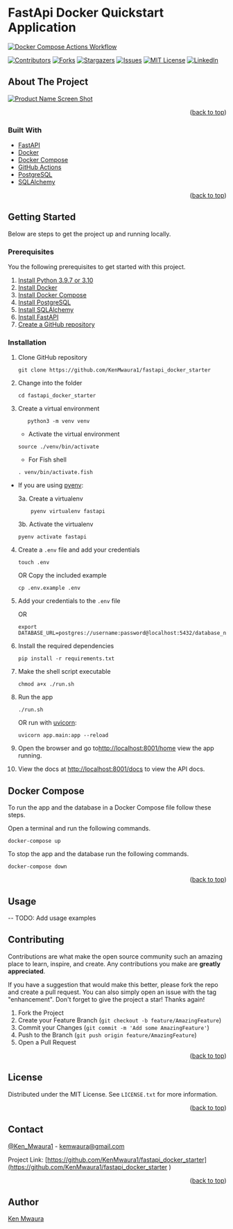 # FastApi Docker Quickstart Application

[![Docker Compose Actions Workflow](https://github.com/KenMwaura1/fastapi_docker_starter/actions/workflows/fastapi-starter-docker.yml/badge.svg)](https://github.com/KenMwaura1/fastapi_docker_starter/actions/workflows/fastapi-starter-docker.yml)

[![Contributors][contributors-shield]][contributors-url]
[![Forks][forks-shield]][forks-url]
[![Stargazers][stars-shield]][stars-url]
[![Issues][issues-shield]][issues-url]
[![MIT License][license-shield]][license-url]
[![LinkedIn][linkedin-shield]][linkedin-url]

<!-- ABOUT THE PROJECT -->
## About The Project

<!--Here's a blank template to get started: To avoid retyping too much info. Do a search and replace with your text editor for the following: `KenMwaura1`, `fastapi_docker_starter
`, `Ken_Mwaura1`, `kennedy-mwaura`, `kemwaura@gmail.com`, `kemwaura@gmail.com_client`, `FastApi Docker Quickstart`, `Quick and easy way to dckerize a fastapi app` -->

[![Product Name Screen Shot][product-screenshot]]()

<p align="right">(<a href="#top">back to top</a>)</p>

### Built With

* [FastAPI](https://fastapi.tiangolo.com/)
* [Docker](https://www.docker.com/)
* [Docker Compose](https://docs.docker.com/compose/)
* [GitHub Actions](https://github.com/actions)
* [PostgreSQL](https://www.postgresql.org/)
* [SQLAlchemy](https://www.sqlalchemy.org/)

<p align="right">(<a href="#top">back to top</a>)</p>

<!-- GETTING STARTED -->
## Getting Started

Below are steps to get the project up and running locally.

### Prerequisites

You the following prerequisites to get started with this project.

1. [Install Python 3.9.7 or 3.10](https://www.python.org/downloads/)
2. [Install Docker](https://docs.docker.com/install/)
3. [Install Docker Compose](https://docs.docker.com/compose/install/)
4. [Install PostgreSQL](https://www.postgresql.org/download/)
5. [Install SQLAlchemy](https://www.sqlalchemy.org/docs/05/index.html)
6. [Install FastAPI](https://fastapi.tiangolo.com/tutorial/installation.html)
7. [Create a GitHub repository](https://help.github.com/en/github/getting-started-with-github/creating-a-repository)

### Installation

1. Clone GitHub repository

    ```shell
    git clone https://github.com/KenMwaura1/fastapi_docker_starter
    ```

2. Change into the folder

    ```shell
   cd fastapi_docker_starter
    ```

3. Create a virtual environment

   ```shell
      python3 -m venv venv 
   ```

    * Activate the virtual environment

   ```shell
   source ./venv/bin/activate
   ```

   * For Fish shell

   ```shell
   . venv/bin/activate.fish
   ```

* If you are using [pyenv](https://github.com/pyenv/pyenv):

  3a. Create a virtualenv

   ```
       pyenv virtualenv fastapi
   ```

  3b. Activate the virtualenv

   ```
   pyenv activate fastapi
   ```

4. Create a `.env` file and add your credentials

   ```
   touch .env 
   ```

   OR Copy the included example

    ```
    cp .env.example .env 
    ```

5. Add your credentials to the `.env` file

   OR

   ```
   export DATABASE_URL=postgres://username:password@localhost:5432/database_name
   ```

6. Install the required dependencies

   ```shell
   pip install -r requirements.txt
   ```

7. Make the shell script executable

    ```shell
   chmod a+x ./run.sh
    ```

8. Run the app

    ```shell
   ./run.sh
    ```

   OR
   run with [uvicorn](https://uvicorn.org/):

    ```shell
   uvicorn app.main:app --reload
    ```

9. Open the browser and go to<http://localhost:8001/home> view the app running.

10. View the docs at <http://localhost:8001/docs> to view the API docs.

## Docker Compose

To run the app and the database in a Docker Compose file follow these steps.

Open a terminal and run the following commands.

```shell
docker-compose up
```

To stop the app and the database run the following commands.

```shell
docker-compose down
```

<p align="right">(<a href="#top">back to top</a>)</p>

<!-- USAGE EXAMPLES -->
## Usage

-- TODO: Add usage examples

<!-- CONTRIBUTING -->
## Contributing

Contributions are what make the open source community such an amazing place to learn, inspire, and create. Any contributions you make are **greatly appreciated**.

If you have a suggestion that would make this better, please fork the repo and create a pull request. You can also simply open an issue with the tag "enhancement".
Don't forget to give the project a star! Thanks again!

1. Fork the Project
2. Create your Feature Branch (`git checkout -b feature/AmazingFeature`)
3. Commit your Changes (`git commit -m 'Add some AmazingFeature'`)
4. Push to the Branch (`git push origin feature/AmazingFeature`)
5. Open a Pull Request

<p align="right">(<a href="#top">back to top</a>)</p>

<!-- LICENSE -->
## License

Distributed under the MIT License. See `LICENSE.txt` for more information.

<p align="right">(<a href="#top">back to top</a>)</p>

<!-- CONTACT -->
## Contact

[@Ken_Mwaura1](https://twitter.com/Ken_Mwaura1
) - kemwaura@gmail.com

Project Link: [https://github.com/KenMwaura1/fastapi_docker_starter](https://github.com/KenMwaura1/fastapi_docker_starter
)

<p align="right">(<a href="#top">back to top</a>)</p>

<!-- MARKDOWN LINKS & IMAGES -->
<!-- https://www.markdownguide.org/basic-syntax/#reference-style-links -->
[contributors-shield]: https://img.shields.io/github/contributors/KenMwaura1/fastapi_docker_starter.svg?style=for-the-badge
[contributors-url]: https://github.com/KenMwaura1/fastapi_docker_starter/graphs/contributors
[forks-shield]: https://img.shields.io/github/forks/KenMwaura1/fastapi_docker_starter.svg?style=for-the-badge
[forks-url]: https://github.com/KenMwaura1/fastapi_docker_starter/network/members
[stars-shield]: https://img.shields.io/github/stars/KenMwaura1/fastapi_docker_starter.svg?style=for-the-badge
[stars-url]: https://github.com/KenMwaura1/fastapi_docker_starter/stargazers
[issues-shield]: https://img.shields.io/github/issues/KenMwaura1/fastapi_docker_starter.svg?style=for-the-badge
[issues-url]: https://github.com/KenMwaura1/fastapi_docker_starter/issues
[license-shield]: https://img.shields.io/github/license/KenMwaura1/fastapi_docker_starter.svg?style=for-the-badge
[license-url]: https://github.com/KenMwaura1/fastapi_docker_starter/blob/master/LICENSE.txt
[linkedin-shield]: https://img.shields.io/badge/-LinkedIn-black.svg?style=for-the-badge&logo=linkedin&colorB=555
[linkedin-url]: https://linkedin.com/in/kennedy-mwaura
[product-screenshot]: app/static/images/Screenshot_Zoo%20Anime%20—%20Mozilla%20Firefox_1.png

## Author

[Ken Mwaura](http://github.com/KenMwaura1)
